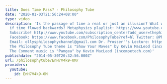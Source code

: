 ```yaml
---
title: Does Time Pass? - Philosophy Tube
date: "2020-01-03T21:56:24+08:00"
type: video
description: 'Is the passage of time a real or just an illusion? What would happen
  if time flowed backwards? Metaphysics playlist: https://www.youtube.com/playlist?list=PLvoAL-KSZ32cX32PRBl1D4b4wr8DwhRQ4
  Subscribe! http://www.youtube.com/subscription_center?add_user=thephilosophytube
  Facebook: https://www.facebook.com/PhilosophyTube?ref=hl Twitter: @PhilosopyTube
  Email: ollysphilosophychannel@gmail.com Dr. Prosser''s Lecture: https://www.dur.ac.uk/resources/ias/audio/Simon%20Prosser%20Lecture.mp3
  The Philosophy Tube theme is "Show Your Moves" by Kevin MacLeod (incompetech.com)
  The Comment music is "Pamgea" by Kevin MacLeod (incompetech.com)'
publishdate: "2014-05-30T20:32:56.000Z"
url: /philosophytube/EnH7V4k9-0M/
providers:
  youtube:
    id: EnH7V4k9-0M
---
```

